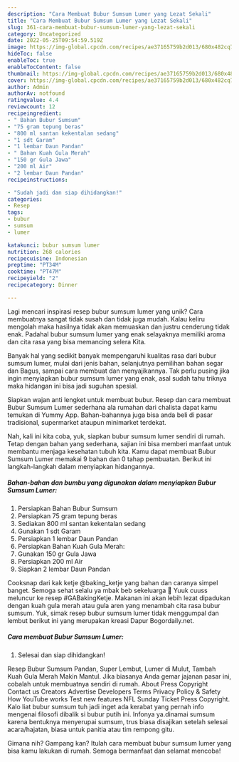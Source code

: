```yaml
---
description: "Cara Membuat Bubur Sumsum Lumer yang Lezat Sekali"
title: "Cara Membuat Bubur Sumsum Lumer yang Lezat Sekali"
slug: 361-cara-membuat-bubur-sumsum-lumer-yang-lezat-sekali
category: Uncategorized
date: 2022-05-25T09:54:59.519Z
image: https://img-global.cpcdn.com/recipes/ae37165759b2d013/680x482cq70/bubur-sumsum-lumer-foto-resep-utama.jpg
hideToc: false
enableToc: true
enableTocContent: false
thumbnail: https://img-global.cpcdn.com/recipes/ae37165759b2d013/680x482cq70/bubur-sumsum-lumer-foto-resep-utama.jpg
cover: https://img-global.cpcdn.com/recipes/ae37165759b2d013/680x482cq70/bubur-sumsum-lumer-foto-resep-utama.jpg
author: Admin
authorAv: notfound
ratingvalue: 4.4
reviewcount: 12
recipeingredient:
- " Bahan Bubur Sumsum"
- "75 gram tepung beras"
- "800 ml santan kekentalan sedang"
- "1 sdt Garam"
- "1 lembar Daun Pandan"
- " Bahan Kuah Gula Merah"
- "150 gr Gula Jawa"
- "200 ml Air"
- "2 lembar Daun Pandan"
recipeinstructions:

- "Sudah jadi dan siap dihidangkan!"
categories:
- Resep
tags:
- bubur
- sumsum
- lumer

katakunci: bubur sumsum lumer 
nutrition: 268 calories
recipecuisine: Indonesian
preptime: "PT34M"
cooktime: "PT47M"
recipeyield: "2"
recipecategory: Dinner

---
```





Lagi mencari inspirasi resep bubur sumsum lumer yang unik? Cara membuatnya sangat tidak susah dan tidak juga mudah. Kalau keliru mengolah maka hasilnya tidak akan memuaskan dan justru cenderung tidak enak. Padahal bubur sumsum lumer yang enak selayaknya memiliki aroma dan cita rasa yang bisa memancing selera Kita.





Banyak hal yang sedikit banyak mempengaruhi kualitas rasa dari bubur sumsum lumer, mulai dari jenis bahan, selanjutnya pemilihan bahan segar dan Bagus, sampai cara membuat dan menyajikannya. Tak perlu pusing jika ingin menyiapkan bubur sumsum lumer yang enak,      asal sudah tahu triknya maka hidangan ini bisa jadi suguhan spesial.














Siapkan wajan anti lengket untuk membuat bubur. Resep dan cara membuat Bubur Sumsum Lumer sederhana ala rumahan dari chalista dapat kamu temukan di Yummy App. Bahan-bahannya juga bisa anda beli di pasar tradisional, supermarket ataupun minimarket terdekat.






Nah, kali ini kita coba, yuk, siapkan bubur sumsum lumer sendiri di rumah. Tetap dengan bahan yang sederhana, sajian ini bisa memberi manfaat untuk membantu menjaga kesehatan tubuh kita. Kamu dapat membuat Bubur Sumsum Lumer memakai 9 bahan dan 0 tahap pembuatan. Berikut ini langkah-langkah dalam menyiapkan hidangannya.

<!--inarticleads1-->

##### Bahan-bahan dan bumbu yang digunakan dalam menyiapkan Bubur Sumsum Lumer:

1. Persiapkan  Bahan Bubur Sumsum
1. Persiapkan 75 gram tepung beras
1. Sediakan 800 ml santan kekentalan sedang
1. Gunakan 1 sdt Garam
1. Persiapkan 1 lembar Daun Pandan
1. Persiapkan  Bahan Kuah Gula Merah:
1. Gunakan 150 gr Gula Jawa
1. Persiapkan 200 ml Air
1. Siapkan 2 lembar Daun Pandan


Cooksnap dari kak ketje @baking_ketje yang bahan dan caranya simpel banget. Semoga sehat selalu ya mbak beb sekeluarga 🥰 Yuuk cuuss meluncur ke resep #GABakingKetje. Makanan ini akan lebih lezat dipadukan dengan kuah gula merah atau gula aren yang menambah cita rasa bubur sumsum. Yuk, simak resep bubur sumsum lumer tidak menggumpal dan lembut berikut ini yang merupakan kreasi Dapur Bogordaily.net. 

<!--inarticleads2-->

##### Cara membuat Bubur Sumsum Lumer:


1. Selesai dan siap dihidangkan!

Resep Bubur Sumsum Pandan, Super Lembut, Lumer di Mulut, Tambah Kuah Gula Merah Makin Mantul. Jika biasanya Anda gemar jajanan pasar ini, cobalah untuk membuatnya sendiri di rumah. About Press Copyright Contact us Creators Advertise Developers Terms Privacy Policy &amp; Safety How YouTube works Test new features NFL Sunday Ticket Press Copyright. Kalo liat bubur sumsum tuh jadi inget ada kerabat yang pernah info mengenai filosofi dibalik si bubur putih ini. Infonya ya.dinamai sumsum karena bentuknya menyerupai sumsum, trus biasa disajikan setelah selesai acara/hajatan, biasa untuk panitia atau tim rempong gitu. 

Gimana nih? Gampang kan? Itulah cara membuat bubur sumsum lumer yang bisa kamu lakukan di rumah. Semoga bermanfaat dan selamat mencoba!
